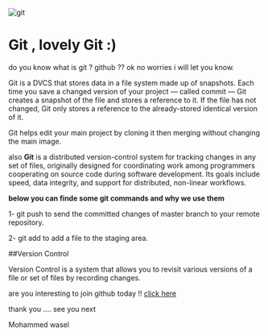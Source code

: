 ![git](https://www.freecodecamp.org/news/content/images/2019/11/cover-pic.jpeg)


# Git , lovely Git :) 

do you know what is git ? github ?? ok no worries i will let you know.

Git is a DVCS that stores data in a file system made up of snapshots. Each time you save a changed version of your project — called commit — Git creates a snapshot of the file 
and stores a reference to it. If the file has not changed, Git only stores a reference to the already-stored identical version of it.

Git helps edit your main project by cloning it then merging without changing the main image.

also **Git** is a distributed version-control system for tracking changes in any set of files, originally designed for coordinating work among programmers cooperating on source code during software development. Its goals include speed, data integrity, and support for distributed, non-linear workflows.


**below you can finde some git commands and why we use them**

1- git push to send the committed changes of master branch to your remote repository.

2- git add to add a file to the staging area.




##Version Control

Version Control is a system that allows you to revisit various versions of a file or set of files by recording changes.


are you interesting to join github today !! [click here](https://github.com)

thank you .... see you next

Mohammed wasel 
